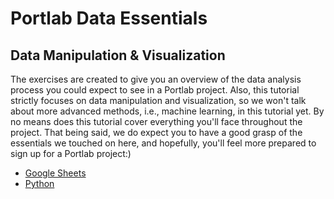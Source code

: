 # Portlab Data Essentials
## Data Manipulation & Visualization
The exercises are created to give you an overview of the data analysis process you could expect to see in a Portlab project. Also, this tutorial strictly focuses on data manipulation and visualization, so we won't talk about more advanced methods, i.e., machine learning, in this tutorial yet. By no means does this tutorial cover everything you'll face throughout the project. That being said, we do expect you to have a good grasp of the essentials we touched on here, and hopefully, you'll feel more prepared to sign up for a Portlab project:)
- [Google Sheets](https://docs.google.com/spreadsheets/d/1yxFBbuCUb7EKZRbCIg8I0wD_RHTlaONpxMmJ7hd8lDk/edit?usp=sharing)
- [Python](py-data-viz/py-data-viz.ipynb)
